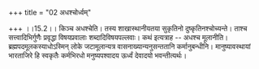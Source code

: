 +++
title = "02 अधश्चोर्ध्वम्"

+++
।।15.2।। किञ्च अधश्चेति। तस्य शाखास्थानीयतया सुकृतिनो
दुष्कृतिनश्चोच्यन्ते। ताश्च सत्त्वादिभिर्गुणैः प्रवृद्धा विषयप्रवालाः
शब्दादिविषयपल्लवाः। कथं इत्यत्राह -- अधश्च मूलानीति।
ब्रह्मपदमूलकस्याधोऽस्मिन् लोके जटामूलान्यत्र वासनाख्यान्यनुसन्ततानि
कर्मानुबन्धीनि। मानुष्यावस्थायां भारताजिरे हि स्वकृतैः कर्मभिरधो
मनुष्यपश्वादय ऊर्ध्वं देवादयो भवन्तीत्यर्थः।
